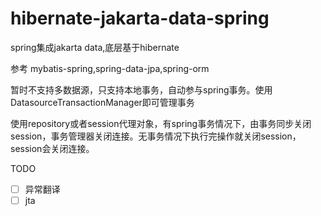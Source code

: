 # hibernate-jakarta-data-spring
spring集成jakarta data,底层基于hibernate

参考 mybatis-spring,spring-data-jpa,spring-orm

暂时不支持多数据源，只支持本地事务，自动参与spring事务。使用DatasourceTransactionManager即可管理事务

使用repository或者session代理对象，有spring事务情况下，由事务同步关闭session，事务管理器关闭连接。无事务情况下执行完操作就关闭session，session会关闭连接。


TODO
- [ ] 异常翻译
- [ ] jta
